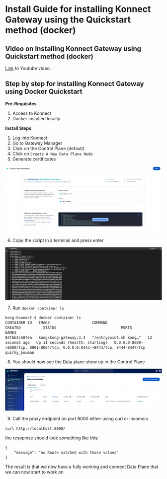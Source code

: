 # Install Guide for installing Konnect Gateway using the Quickstart method (docker)

## Video on Installing Konnect Gateway using Quickstart method (docker)

[Link](https://www.youtube.com/watch?v=taTm3JfEwcw) to Youtube video.

## Step by step for installing Konnect Gateway using Docker Quickstart

**Pre-Requisites**

1. Access to Konnect
2. Docker installed locally

**Install Steps**

1. Log into Konnect
2. Go to Gateway Manager
3. Click on the Control Plane (default)
4. Click on `Create A New Data Plane Node`
5. Generate certificates 

![Quickstart](../images/quickstart.png)

6. Copy the script in a terminal and press enter

![Install](../images/terminal.png)

7. Run `docker container ls`

```
kong-konnect $ docker container ls
CONTAINER ID   IMAGE                   COMMAND                  CREATED          STATUS                             PORTS                                                                          NAMES
84f6b4c687ea   kong/kong-gateway:3.4   "/entrypoint.sh kong…"   12 seconds ago   Up 11 seconds (health: starting)   0.0.0.0:8000->8000/tcp, 8001-8004/tcp, 0.0.0.0:8443->8443/tcp, 8444-8447/tcp   quirky_bouman
```

8. You should now see the Data plane show up in the Control Plane

![Data plane node](../images/data-plane-nodes.png)

9.  Call the proxy endpoint on port 8000 either using curl or insomnia

`curl http://localhost:8000/`

the resopinse should look something like this:

```
{
	"message": "no Route matched with those values"
}
```

The result is that we now have a fully working and connect Data Plane that we can now start to work on.

